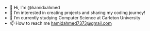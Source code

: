 - 👋 Hi, I’m @hamidxahmed
- 👀 I’m interested in creating projects and sharing my coding journey!
- 🌱 I’m currently studying Computer Science at Carleton University
- 📫 How to reach me hamidahmed7373@gmail.com

<!---
hamidxahmed/hamidxahmed is a ✨ special ✨ repository because its `README.md` (this file) appears on your GitHub profile.
You can click the Preview link to take a look at your changes.
--->
